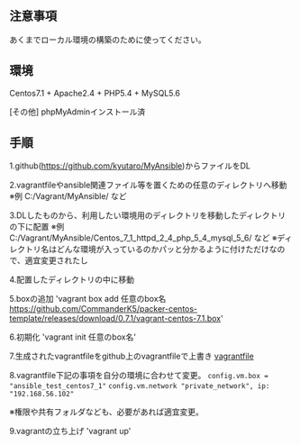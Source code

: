 ## 注意事項

あくまでローカル環境の構築のために使ってください。

## 環境

Centos7.1 + Apache2.4 + PHP5.4 + MySQL5.6

[その他]
phpMyAdminインストール済

## 手順

1.github(https://github.com/kyutaro/MyAnsible)からファイルをDL

2.vagrantfileやansible関連ファイル等を置くための任意のディレクトリへ移動
※例 C:/Vagrant/MyAnsible/ など

3.DLしたものから、利用したい環境用のディレクトリを移動したディレクトリの下に配置
※例 C:/Vagrant/MyAnsible/Centos_7_1_httpd_2_4_php_5_4_mysql_5_6/ など
※ディレクトリ名はどんな環境が入っているのかパッと分かるように付けただけなので、適宜変更されたし

4.配置したディレクトリの中に移動

5.boxの追加
'vagrant box add 任意のbox名 https://github.com/CommanderK5/packer-centos-template/releases/download/0.7.1/vagrant-centos-7.1.box'

6.初期化
'vagrant init 任意のbox名'

7.生成されたvagrantfileをgithub上のvagrantfileで上書き
[vagrantfile](https://github.com/kyutaro/SettingFiles/blob/master/Vagrantfile_Centos_7_1_httpd_2_4_php_5_4_mysql_5_6)

8.vagrantfile下記の事項を自分の環境に合わせて変更。
`config.vm.box = "ansible_test_centos7_1"`
`config.vm.network "private_network", ip: "192.168.56.102"`

※権限や共有フォルダなども、必要があれば適宜変更。

9.vagrantの立ち上げ
'vagrant up'